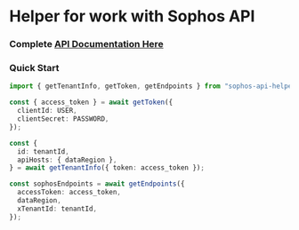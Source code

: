 # Helper for work with Sophos API

### Complete [API Documentation Here](https://saostad.github.io/sophos-api-helper/)

### Quick Start

```ts
import { getTenantInfo, getToken, getEndpoints } from "sophos-api-helper";

const { access_token } = await getToken({
  clientId: USER,
  clientSecret: PASSWORD,
});

const {
  id: tenantId,
  apiHosts: { dataRegion },
} = await getTenantInfo({ token: access_token });

const sophosEndpoints = await getEndpoints({
  accessToken: access_token,
  dataRegion,
  xTenantId: tenantId,
});
```
